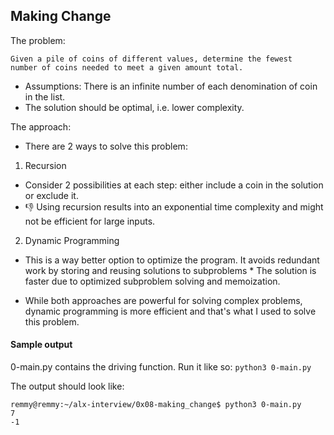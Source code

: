 ## Making Change

The problem:
```
Given a pile of coins of different values, determine the fewest 
number of coins needed to meet a given amount total.
```

- Assumptions: There is an infinite number of each denomination of coin in the list.
- The solution should be optimal, i.e. lower complexity.

The approach:
- There are 2 ways to solve this problem:

1. Recursion
- Consider 2 possibilities at each step: either include a coin in the solution or exclude it.
- :thumbsdown: Using recursion results into an exponential time complexity and might not be efficient for large inputs.

2. Dynamic Programming
- This is a way better option to optimize the program. It avoids 
redundant work by storing and reusing solutions to subproblems
\* The solution is faster due to optimized subproblem solving and memoization.

- While both approaches are powerful for solving complex problems, dynamic programming is more efficient and that's what I used to solve this problem.

#### Sample output
0-main.py contains the driving function. Run it like so:
`python3 0-main.py`

The output should look like:
```
remmy@remmy:~/alx-interview/0x08-making_change$ python3 0-main.py 
7
-1
```
